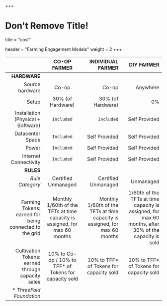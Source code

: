 +++
# Don't Remove Title!
title = "cost"

header = "Farming Engagement Models"
weight = 2
+++

|                                    | CO-OP FARMER     | INDIVIDUAL FARMER | DIY FARMER    |
| ----------------------------------:|:----------------:| -----------------:| -------------:|
| **HARDWARE**                                                                              |
| Source hardware                    | Co-op            | Co-op             | Anywhere      |
| Setup                              | 30% (of Hardware)| 30% (of Hardware) | 0%            |
| Installation (Physical + Software) | `Included`       | `Included`        | Self Provided |
| Datacenter Space                   | `Included`       | Self Provided     | Self Provided |
| Power                              | `Included`       | Self Provided     | Self Provided |
| Internet Connectivity              | `Included`       | Self Provided     | Self Provided |
|  **RULES**                                                                                |
| *Rule Category*                    | Certified Unmanaged          | Certified Unmanaged             | Unmanaged     |
| Farming Tokens: <br/>earned for being connected to the grid              | Monthly 1/60th of the TFTs at time capacity is assigned, for max 60 months | Monthly 1/60th of the TFTs at time capacity is assigned, for max 60 months | 1/60th of the TFTs at time capacity is assigned, for max 60 months, after 30% of the capacity is sold |
| Cultivation Tokens: earned through capacity sales | 10% to Co-op / 10% to TFF* of Tokens for capacity sold | 10% to TFF* of Tokens for capacity sold | 10% to TFF* of Tokens for capacity sold |
| * *ThreeFold Foundation*  |
